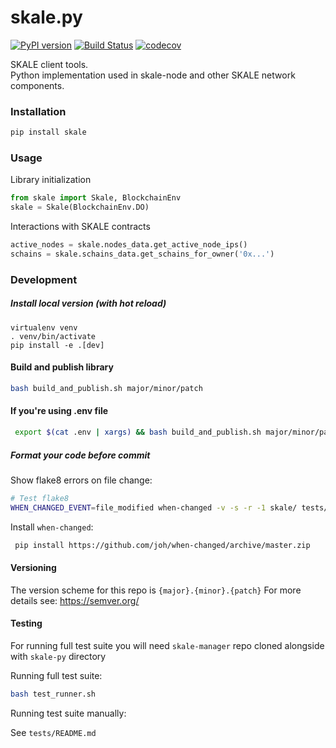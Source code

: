 # skale.py

[![PyPI version](https://badge.fury.io/py/skale.py.svg)](https://badge.fury.io/py/skale.py)
[![Build Status](https://travis-ci.com/skalenetwork/skale.py.svg?token=tLesVRTSHvWZxoyqXdoA&branch=develop)](https://travis-ci.com/skalenetwork/skale.py) 
[![codecov](https://codecov.io/gh/skalenetwork/skale.py/branch/develop/graph/badge.svg?token=0QYzyW1tZN)](https://codecov.io/gh/skalenetwork/skale.py)  

SKALE client tools.  
Python implementation used in skale-node and other SKALE network components.

### Installation

```bash
pip install skale
```

### Usage

Library initialization

```python
from skale import Skale, BlockchainEnv
skale = Skale(BlockchainEnv.DO)
```

Interactions with SKALE contracts

```python
active_nodes = skale.nodes_data.get_active_node_ips()
schains = skale.schains_data.get_schains_for_owner('0x...')
```


### Development

##### Install local version (with hot reload)

```
virtualenv venv
. venv/bin/activate 
pip install -e .[dev]
```

#### Build and publish library

```bash
bash build_and_publish.sh major/minor/patch
```

#### If you're using .env file

```bash
 export $(cat .env | xargs) && bash build_and_publish.sh major/minor/patch
``` 

##### Format your code before commit

Show flake8 errors on file change:

```sh
# Test flake8
WHEN_CHANGED_EVENT=file_modified when-changed -v -s -r -1 skale/ tests/ examples/ -c "clear; flake8 web3 tests ens && echo 'flake8 success' || echo 'error'"
```

Install `when-changed`:
```bash
 pip install https://github.com/joh/when-changed/archive/master.zip
```

#### Versioning

The version scheme for this repo is `{major}.{minor}.{patch}`
For more details see: https://semver.org/

#### Testing

For running full test suite you will need `skale-manager` repo cloned alongside with `skale-py` directory

Running full test suite:

```bash
bash test_runner.sh
```

Running test suite manually:

See `tests/README.md`